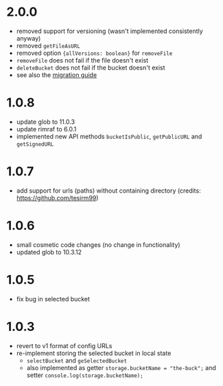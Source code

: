# 2.0.0
- removed support for versioning (wasn't implemented consistently anyway)
- removed `getFileAsURL`
- removed option `{allVersions: boolean}` for `removeFile`
- `removeFile` does not fail if the file doesn't exist
- `deleteBucket` does not fail if the bucket doesn't exist
- see also the [migration guide](https://github.com/tweedegolf/storage-abstraction/blob/master/migration_to_api3.0.md)

# 1.0.8
- update glob to 11.0.3
- update rimraf to 6.0.1
- implemented new API methods `bucketIsPublic`, `getPublicURL` and `getSignedURL`

# 1.0.7
- add support for urls (paths) without containing directory (credits: https://github.com/tesirm99)

# 1.0.6
- small cosmetic code changes (no change in functionality)
- updated glob to 10.3.12

# 1.0.5
- fix bug in selected bucket

# 1.0.3
- revert to v1 format of config URLs
- re-implement storing the selected bucket in local state
  - `selectBucket` and `geSelectedBucket`
  - also implemented as getter
    `storage.bucketName = "the-buck";` and setter `console.log(storage.bucketName);`
